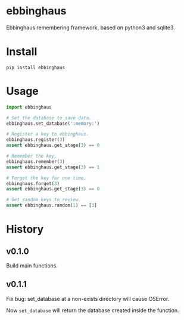 # ebbinghaus
Ebbinghaus remembering framework, based on python3 and sqlite3.

# Install

```commandline
pip install ebbinghaus
```

# Usage

```python
import ebbinghaus

# Set the database to save data.
ebbinghaus.set_database(':memory:')

# Register a key to ebbinghaus.
ebbinghaus.register(3)
assert ebbinghaus.get_stage(3) == 0

# Remember the key.
ebbinghaus.remember(3)
assert ebbinghaus.get_stage(3) == 1

# Forget the key for one time.
ebbinghaus.forget(3)
assert ebbinghaus.get_stage(3) == 0

# Get random keys to review.
assert ebbinghaus.random(1) == [3]

```

# History

## v0.1.0

Build main functions.

## v0.1.1

Fix bug: set_database at a non-exists directory will cause OSError.

Now `set_database` will return the database created inside the function.
